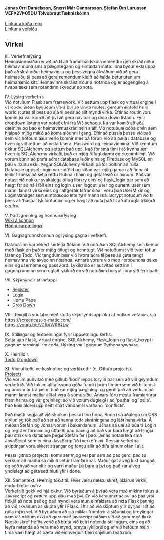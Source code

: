 #### Jónas Orri Daníelsson, Snorri Már Gunnarsson, Stefán Örn Lárusson     VEFÞ2VÞ05DU     Tölvubraut      Tækniskólinn <br>
[Linkur á kóða repo](https://github.com/Heimavinna/kodi) <br>
[Linkur á vefsíðu](https://heimavinna.pythonanywhere.com/) <br>

## Virkni <br>

III. Verkefnalýsing <br> Heimavinnusíðan er ætluð til að frammhaldskólanemendur geti skráð niður heimavinnuna sína á þæginlegann og einfaldan máta. Inna býður ekki uppá það að skrá niður heimavinnu og þess vegna ákváðum við að gera heimasíðu til þess að gera nemendum kleift að halda betur utan um heimanámið sitt. Heimavinna skráist niður á notanda og er aðgengileg á hvaða tæki sem notandinn ákveður að nota. <br>

IV. Lýsing verkefnis<br> Við notuðum Flask sem framework. Við settum upp flask og virtual engine í vs code. Síðan byrjuðum við á því að vinna routes, gerðum einföld hello world routes til þess að sjá til þess að allt myndi virka. Eftir að routin voru komin þá var komið að því að gera nav bar og drop down listann. Fyrir dropdown listann var notað efni frá [W3 schools](https://www.w3schools.com/howto/howto_css_dropdown.asp). Þá var komið að aðal dæminu og það er heimavinnuskráningin sjálf. Við notuðum góða [grein](https://morioh.com/p/0211e637f4db) sem hjálpaði mjög mikið að koma síðunni í gang. Eftir að pússla þessu við það sem við höfðum áður verið komnir með þá fórum við að pæla í database og hvernig við ættum að vista Usera, Password og heimavinnuna. Við kynntum okkur SQLAlchemy og settum það upp.
Það fór smá tími í að kynna sér hvernig SQLAlchemy virkaði, það er mjög öflugt dæmi og skemmtilegt.
Við vorum búnir að prufa aðrar database leiðir eins og Firebase og MySQL en þau virkuðu ekki. Þegar
SQLAlchemy virkaði þá fór boltinn að rúlla. Database uppsetningin var einföld og síðan var mjög gaman að
finna út leiðir til þess að setja réttu hlutina í hann og geta lesið úr honum. Það var notast við nokkur 
svakalega öflug library eins og flask_login þar sem að hægt far að ná í föll eins
og login_user, logout_user og current_user sem manni fannst virka eins og hálfgerðir
töfrar síðan voru það UserMixin og LoginManager sem einfölduðuð lífði fyrir mann líka.
Bcrypt notuðum við til þess að 'hasha' lykilorðunum og er hægt að nota það til að af rugla
lykilorð o.s.frv.
 <br>

V. Þarfagreining og hönnunarlýsing <br>
[Wiki á hönnun](https://github.com/Heimavinna/Heimavinna/wiki/User-Cases-&-Scenarios) <br>
[Hönnunarpælingar](https://github.com/Heimavinna/Heimavinna/wiki/Wireframe)

VI. Gagnagrunnshönnun og lýsing gagna í vefkerfi. <br>

Databasinn var ekkert sérlega flókinn. Við notuðum SQLAlchemy sem kemur með flask en það er mjög
öflugt og henntugt. Við notuðumst við tvær töflur User og Todo. Við tengdum þær við hvora aðra til
þess að geta tengt heimavinnu við ákveðinn notanda. Annars vorum við með hefðbundna dálka eins og username
og password. Lykilorðið er auðvitað sett inn í gagnagrunninn sem ruglað lykilorð en við notuðum bcrypt
libraryið fyrir það.


VII. Skjámyndir af vefappi <br>
* [Register](https://github.com/Heimavinna/Heimavinna/blob/main/HomePageMyndir/Register.png?raw=true)
* [Login](https://github.com/Heimavinna/Heimavinna/blob/main/HomePageMyndir/Login.png?raw=true)
* [Home Page](https://github.com/Heimavinna/Heimavinna/blob/main/HomePageMyndir/HomePage.png?raw=true)
* [Drop Down](https://github.com/Heimavinna/Heimavinna/blob/main/HomePageMyndir/DropDown.png?raw=true)

VIII. Tengill á youtube með stutta skjámyndsupptöku af notkun vefapps, sjá https://screencast-o-matic.com/ <br>
https://youtu.be/VCfbfWR84Lw

IX. Stillingar og leiðbeiningar fyrir uppsetningu kerfis. <br>
Setja upp Flask, virtual engine, SQLAlchemy, Flask_login og flask_bcrypt í gegnum terminal í vs code. Hýsing var í gegnum Pythonanywhere.

X. Heimildir. <br>
[Todo](https://morioh.com/p/0211e637f4db)
[Dropdown](https://www.w3schools.com/howto/howto_css_dropdown.asp)


XI. Vinnuflæði, verkaskipting og verkþættir (e. Github projects). <br>
[Projects](https://github.com/Heimavinna/Heimavinna/projects/1) <br>
Við vorum auðvitað með github 'kodi' repository'ið þar sem að við geymdum verkefnið.
Við tókum alltaf svona góða fundi í þeim tímum sem við hittumst og unnum út frá þeim.
Það var mjög þæginlegt og gerði það að verkum að manni fannst maður alltaf vera á sömu síðu.
Annars fóru mestu framfarinrar fram heima og var greinilegt að við vorum dugleigi
í að 'pusha' og 'pulla'. Það kom aldrei upp neitt stórt vandamál
varðandi 'conflicts'.

Það mætti segja að við skiptum þessu í tvo hópa. Snorri sá aðalega um CSS stýlun og tók það að sér að
hanna todo skráninguna og láta hana virka. Á meðan Stefán og Jónas vorum í bakendanum. Jónas sá
um að búa til Login og register forminn og útfærði þau þannig að það var bara hægt að tengja þau
strax við database þegar Stefán fór í það. Jónas notaði líka smá JavaScript sem er eina JavaScript'ið
í verkefninu. Þessar verkefna skiptingar voru ekkert strangar og fengu allir að dífa tánum ofan í allt. 

Þessi 'github projects' komu sér mjög vel þar sem að það gerði það að verkum að maður sá 
mikið betur framfarirnar. Maður gat alveg kíkt þangað og séð hvað var eftir og vann maður þá
bara á því og það var alveg yndislegt að geta sett hluti yfir í done.



XII. Samantekt. Hvernig tókst til. Hver væru næstu skref, ókláruð virkni, endurbætur osfrv. <br>
Verkefnið gekk vel hjá okkur. Við byrjuðum á því að vera með mikinn fókus á Javascript og settum upp síðu með því. En við komumst að því að það yrði flókið að nota það og það myndi vera mun einfaldara að nota Flask þannig að við ákváðum að skipta yfir í Flask. Eftir að við skiptum yfir byrjaði allt að rúlla mjög vel. Við byrjuðum að sjá miklar framfarir á síðunni og breytingar sem við náðum ekki að gera með javascript náðum við að gera með flask. Næstu skref hefðu verið að bæta við betri notenda stillingum, eins og að leyfa notenda að vera með mynd, breyta lykilorði og ef við hefðum meiri tíma væri hægt að bæta við einhverjum fleiri snjöllum featurum.
